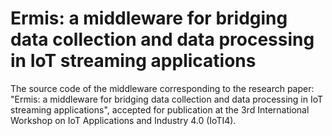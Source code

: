 # Ermis: a middleware for bridging data collection and data processing in IoT streaming applications
The source code of the middleware corresponding to the research paper: "Ermis: a middleware for bridging data collection and data processing in IoT streaming applications", accepted for publication at the 3rd International Workshop on IoT Applications and Industry 4.0 (IoTI4).


